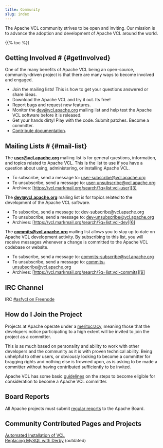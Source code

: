 ```yaml
---
title: Community
slug: index
---
```


The Apache VCL community strives to be open and inviting. Our mission is to advance the adoption and development of Apache VCL around the world.

{{% toc %}}

## Getting Involved # {#getInvolved}

One of the many benefits of Apache VCL being an open-source, community-driven project is that there are many ways to become involved and engaged.
 
* Join the mailing lists! This is how to get your questions answered or share ideas.
* Download the Apache VCL and try it out. Its free!
* Report bugs and request new features.
* Monitor the dev@vcl.apache.org mailing list and help test the Apache VCL software before it is released.
* Get your hands dirty! Play with the code. Submit patches. Become a committer.
* [Contribute documentation](contribute-documentation.html). 

## Mailing Lists # {#mail-list}

The **user@vcl.apache.org** mailing list is for general questions, information, and topics related to Apache VCL. This is the list to use if you have a question about using, administering, or installing Apache VCL.

* To subscribe, send a message to: [user-subscribe@vcl.apache.org][1]
* To unsubscribe, send a message to: [user-unsubscribe@vcl.apache.org][2]
* Archives: [https://vcl.markmail.org/search/?q=list:vcl-user][3]

The **dev@vcl.apache.org** mailing list is for topics related to the development of the Apache VCL software.

* To subscribe, send a message to: [dev-subscribe@vcl.apache.org][4]
* To unsubscribe, send a message to: [dev-unsubscribe@vcl.apache.org][5]
* Archives: [https://vcl.markmail.org/search/?q=list:vcl-dev][6]

The **commits@vcl.apache.org** mailing list allows you to stay up to date on Apache VCL development activity. By subscribing to this list, you will receive messages whenever a change is committed to the Apache VCL codebase or website.

* To subscribe, send a message to: [commits-subscribe@vcl.apache.org][7]
* To unsubscribe, send a message to: [commits-unsubscribe@vcl.apache.org][8]
* Archives: [https://vcl.markmail.org/search/?q=list:vcl-commits][9]

## IRC Channel

IRC  [#asfvcl on Freenode][10]

## How do I Join the Project

Projects at Apache operate under a [meritocracy][11], meaning those that the developers notice participating to a high extent will be invited to join the project as a committer.

This is as much based on personality and ability to work with other developers and the community as it is with proven technical ability. Being unhelpful to other users, or obviously looking to become a committer for bragging rights and nothing else is frowned upon, as is asking to be made a committer without having contributed sufficiently to be invited.

Apache VCL has some basic [guidelines][12] on the steps to become eligible for consideration to become a Apache VCL committer.

## Board Reports
All Apache projects must submit [regular reports](/comm/boardreports/)
to the Apache Board.

## Community Contributed Pages and Projects
[Automated Installation of VCL](/comm/commprojects/automated-installation-of-vcl.html)<br>
[Replacing MySQL with Derby](/comm/commprojects/apache-derby-database.html) (outdated)


[1]: mailto:user-subscribe@vcl.apache.org
[2]: mailto:user-unsubscribe@vcl.apache.org
[3]: https://vcl.markmail.org/search/?q=list%3Avcl-user
[4]: mailto:dev-subscribe@vcl.apache.org
[5]: mailto:dev-unsubscribe@vcl.apache.org
[6]: https://vcl.markmail.org/search/?q=list:vcl-dev
[7]: mailto:commits-subscribe@vcl.apache.org
[8]: mailto:commits-unsubscribe@vcl.apache.org
[9]: https://vcl.markmail.org/search/?q=list:vcl-commits
[10]: irc://irc.freenode.net/asfvcl
[11]: https://www.apache.org/foundation/how-it-works.html#meritocracy
[12]: committer-guidelines
